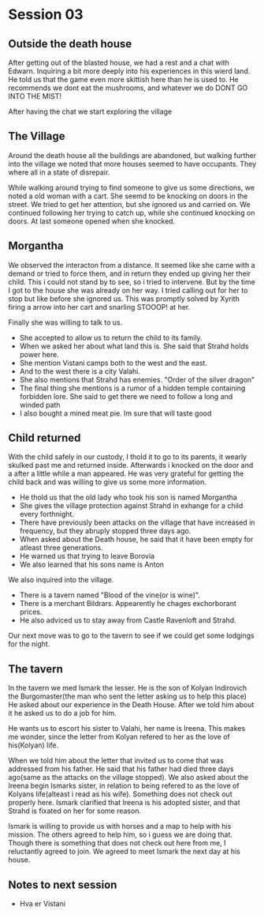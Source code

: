 # Session 03


## Outside the death house
After getting out of the blasted house, we had a rest and a chat with Edwarn. Inquiring a bit more deeply into his experiences in this wierd land.
He told us that the game even more skittish here than he is used to. He recommends we dont eat the mushrooms, and whatever we do DONT GO INTO THE MIST!

After having the chat we start exploring the village

## The Village
Around the death house all the buildings are abandoned, but walking further into the village we noted that more houses seemed to have occupants. They where all in a state of disrepair.

While walking around trying to find someone to give us some directions, we noted a old woman with a cart. She seemd to be knocking on doors in the street. We tried to get her attention, but she ignored us and carried on.
We continued following her trying to catch up, while she continued knocking on doors. At last someone opened when she knocked. 


## Morgantha
We observed the interacton from a distance. It seemed like she came with a demand or tried to force them, and in return they ended up giving her their child. This i could not stand by to see, so i tried to intervene. But by the time I got to the house she was already on her way. I tried calling out for her to stop but like before she ignored us. This was promptly solved by Xyrith firing a arrow into her cart and snarling STOOOP! at her.

Finally she was willing to talk to us.
- She accepted to allow us to return the child to its family. 
- When we asked her about what land this is. She said that Strahd holds power here.
- She mention Vistani camps both to the west and the east.
- And to the west there is a city Valahi.
- She also mentions that Strahd has enemies. "Order of the silver dragon"
- The final thing she mentions is a rumor of a hidden temple containing forbidden lore. She said to get there we need to follow a long and winded path
- I also bought a mined meat pie. Im sure that will taste good

## Child returned
With the child safely in our custody, I thold it to go to its parents, it wearly skulked past me and returned inside. Afterwards i knocked on the door and a after a little while a man appeared.
He was very grateful for getting the child back and was willing to give us some more information.

- He thold us that the old lady who took his son is named Morgantha
- She gives the village protection against Strahd in exhange for a child every forthnight. 
- There have previously been attacks on the village that have increased in frequency, but they abruply stopped three days ago.
- When asked about the Death house, he said that it have been empty for atleast three generations.
- He warned us that trying to leave Borovia
- We also learned that his sons name is Anton

We also inquired into the village.
- There is a tavern named "Blood of the vine(or is wine)".
- There is a merchant Bildrars. Appearently he chages exchorborant prices.
- He also adviced us to stay away from Castle Ravenloft and Strahd.

Our next move was to go to the tavern to see if we could get some lodgings for the night.

## The tavern
In the tavern we med Ismark the lesser. He is the son of Kolyan Indirovich the Burgomaster(the man who sent the letter asking us to help this place)
He asked about our experience in the Death House. After we told him about it he asked us to do a job for him.

He wants us to escort his sister to Valahi, her name is Ireena. This makes me wonder, since the letter from Kolyan refered to her as the love of his(Kolyan) life.

When we told him about the letter that invited us to come that was addressed from his father. He said that his father had died three days ago(same as the attacks on the village stopped).
We also asked about the Ireena begin Ismarks sister, in relation to being refered to as the love of Kolyans life(alteast i read as his wife). 
Something does not check out properly here. 
Ismark clarified that Ireena is his adopted sister, and that Strahd is fixated on her for some reason.

Ismark is willing to provide us with horses and a map to help with his mission. 
The others agreed to help him, so i guess we are doing that. Though there is something that does not check out here from me, I reluctantly agreed to join.
We agreed to meet Ismark the next day at his house.

## Notes to next session
- Hva er Vistani

